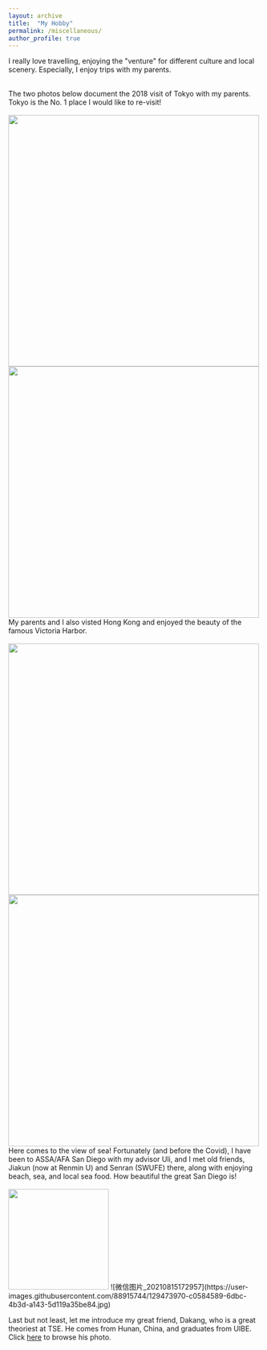 ```yaml
---
layout: archive
title:  "My Hobby"
permalink: /miscellaneous/
author_profile: true
---
```


I really love travelling, enjoying the "venture" for different culture and local scenery. Especially, I enjoy trips with my parents. 

<br />
The two photos below document the 2018 visit of Tokyo with my parents. Tokyo is the No. 1 place I would like to re-visit!
<br />
<br />
<img src="https://user-images.githubusercontent.com/88915744/129473705-4b9ed468-7d8e-4254-8be3-5deec1384715.jpg" width="500" />
<br />
<img src="https://user-images.githubusercontent.com/88915744/129473707-9e0bdbfd-e3e9-45db-8b83-62da04a259d8.jpg" width="500" />

<br />
My parents and I also visted Hong Kong and enjoyed the beauty of the famous Victoria Harbor.
<br />
<br />
<img src="https://user-images.githubusercontent.com/88915744/129470754-6f19f2eb-d760-434a-a725-ff79347f4cab.jpg" width="500" />
<br />
<img src="https://user-images.githubusercontent.com/88915744/129470755-455d5119-8993-4a63-8128-3c28841c500b.jpg" width="500" />

<br />
Here comes to the view of sea! Fortunately (and before the Covid), I have been to ASSA/AFA San Diego with my advisor Uli, and I met old friends, Jiakun (now at Renmin U) and Senran (SWUFE) there, along with enjoying beach, sea, and local sea food. How beautiful the great San Diego is! 
<br />
<br />
<img src="https://user-images.githubusercontent.com/88915744/129470772-723befdf-7083-4edb-9521-031a65b01aa7.jpg" width="200" />
![微信图片_20210815172957](https://user-images.githubusercontent.com/88915744/129473970-c0584589-6dbc-4b3d-a143-5d119a35be84.jpg)

Last but not least, let me introduce my great friend, Dakang, who is a great theoriest at TSE. He comes from Hunan, China, and graduates from UIBE. Click [here](https://www.tse-fr.eu/people/dakang-huang) to browse his photo.  


